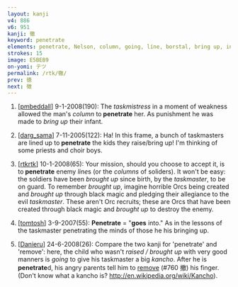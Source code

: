 ```yaml
---
layout: kanji
v4: 886
v6: 951
kanji: 徹
keyword: penetrate
elements: penetrate, Nelson, column, going, line, borstal, bring up, infant, toddler, top hat, elbow, moon, month, flesh, part of the body, taskmaster
strokes: 15
image: E5BEB9
on-yomi: テツ
permalink: /rtk/徹/
prev: 徳
next: 徴
---
```


1) [<a href="http://kanji.koohii.com/profile/pmbeddall">pmbeddall</a>] 9-1-2008(190): The <em>taskmistress</em> in a moment of weakness allowed the man&#039;s <em>column</em> to<strong> penetrate</strong> her. As punishment he was made to <em>bring up</em> their infant.

2) [<a href="http://kanji.koohii.com/profile/darg_sama">darg_sama</a>] 7-11-2005(122): Ha! In this frame, a bunch of taskmasters are lined up to<strong> penetrate</strong> the kids they raise/bring up! I&#039;m thinking of some priests and choir boys.

3) [<a href="http://kanji.koohii.com/profile/rtkrtk">rtkrtk</a>] 10-1-2008(65): Your mission, should you choose to accept it, is to<strong> penetrate</strong> enemy <em>line</em>s (or the <em>columns</em> of soliders). It won&#039;t be easy: the soldiers have been <em>brought up</em> since birth, by the <em>taskmaster</em>, to be on guard. To remember <em>brought up</em>, imagine horrible Orcs being created and <em>brought up</em> through black magic and pledging their allegiance to the evil <em>taskmaster</em>. These aren&#039;t Orc recruits; these are Orcs that have been created through black magic and <em>brought up</em> to destroy the enemy.

4) [<a href="http://kanji.koohii.com/profile/tomtosh">tomtosh</a>] 3-9-2007(55): <strong>Penetrate</strong> = &quot;<strong>goes</strong> into.&quot; As in the lessons of the taskmaster penetrating the minds of those he his bringing up.

5) [<a href="http://kanji.koohii.com/profile/Danieru">Danieru</a>] 24-6-2008(26): Compare the two kanji for &#039;penetrate&#039; and &#039;remove&#039;: here, the child who wasn&#039;t <em>raised / brought up</em> with very good manners is <em>going</em> to give his taskmaster a big <em>kancho</em>. After he is<strong> penetrate</strong>d, his angry parents tell him to <a href="../v4/760.html">remove</a> (#760 撤) his finger. (Don&#039;t know what a kancho is? <a href="http://en.wikipedia.org/wiki/Kancho">http://en.wikipedia.org/wiki/Kancho</a>).

